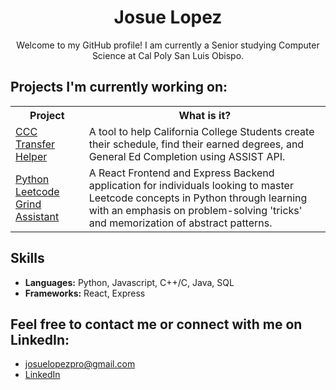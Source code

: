 <div align="center">
  <h1>Josue Lopez</h1>
</div>

<p align="center">
  Welcome to my GitHub profile! I am currently a Senior studying Computer Science at Cal Poly San Luis Obispo.
</p>

## Projects I'm currently working on:

<table>
  <tr>
    <th>Project</th>
    <th>What is it?</th>
  </tr>
  <tr>
    <td><a href="https://github.com/Castro19/ccc-transfer-helper">CCC Transfer Helper</a></td>
    <td>A tool to help California College Students create their schedule, find their earned degrees, and General Ed Completion using ASSIST API.</td>
  </tr>
  <tr>
    <td><a href="https://github.com/JLpro-cd/Python-Leetcode-Grind-Assistant">Python Leetcode Grind Assistant</a></td>
    <td>A React Frontend and Express Backend application for individuals looking to master Leetcode concepts in Python through learning with an emphasis on problem-solving 'tricks' and memorization of abstract patterns.</td>
  </tr>
</table>

## Skills
- **Languages:** Python, Javascript, C++/C, Java, SQL
- **Frameworks:** React, Express

## Feel free to contact me or connect with me on LinkedIn:
- josuelopezpro@gmail.com
- [LinkedIn](https://www.linkedin.com/in/josuelopezpro/)
